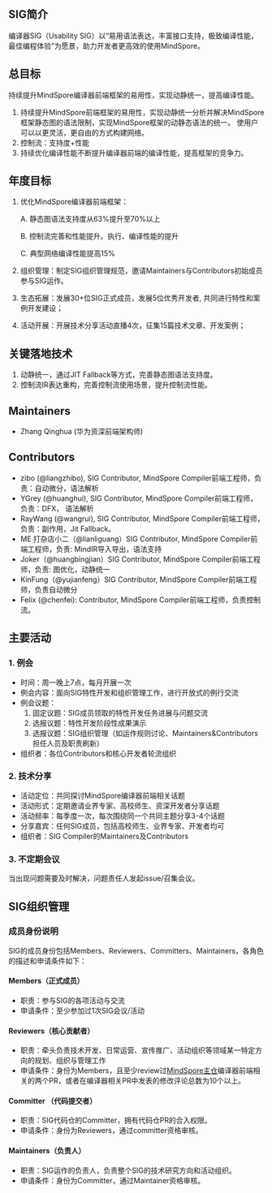 ## SIG简介

编译器SIG（Usability SIG）以“易用语法表达，丰富接口支持，极致编译性能，最佳编程体验”为愿景，助力开发者更高效的使用MindSpore。

## 总目标

持续提升MindSpore编译器前端框架的易用性，实现动静统一，提高编译性能。

1. 持续提升MindSpore前端框架的易用性，实现动静统一分析并解决MindSpore框架静态图的语法限制，实现MindSpore框架的动静态语法的统一。 使用户可以以更灵活，更自由的方式构建网络。
2. 控制流：支持度+性能
3. 持续优化编译性能不断提升编译器前端的编译性能，提高框架的竞争力。

## 年度目标

1. 优化MindSpore编译器前端框架：

   A. 静态图语法支持度从63%提升至70%以上

   B. 控制流完善和性能提升。执行、编译性能的提升

   C. 典型网络编译性能提高15%

2. 组织管理：制定SIG组织管理规范，邀请Maintainers与Contributors初始成员参与SIG运作。

3. 生态拓展：发展30+位SIG正式成员，发展5位优秀开发者, 共同进行特性和案例开发建设；

4. 活动开展：开展技术分享活动直播4次，征集15篇技术文章、开发案例；

## 关键落地技术

1. 动静统一，通过JIT Fallback等方式，完善静态图语法支持度。
2. 控制流IR表达重构，完善控制流使用场景，提升控制流性能。

## Maintainers

* Zhang Qinghua (华为资深前端架构师)

## Contributors

* zibo (@liangzhibo), SIG Contributor, MindSpore Compiler前端工程师，负责：自动微分，语法解析
* YGrey (@huanghui), SIG Contributor, MindSpore Compiler前端工程师，负责：DFX， 语法解析
* RayWang (@wangrui), SIG Contributor, MindSpore Compiler前端工程师，负责：副作用，Jit Fallback。
* ME 打杂店小二（@lianliguang）SIG Contributor, MindSpore Compiler前端工程师，负责: MindIR导入导出，语法支持
* Joker（@huangbingjian）SIG Contributor, MindSpore Compiler前端工程师，负责: 图优化，动静统一
* KinFung（@yujianfeng）SIG Contributor, MindSpore Compiler前端工程师，负责自动微分
* Felix (@chenfei): Contributor, MindSpore Compiler前端工程师，负责控制流。

## 主要活动

### 1. 例会

* 时间：周一晚上7点，每月开展一次
* 例会内容：面向SIG特性开发和组织管理工作，进行开放式的例行交流
* 例会议题：
  1. 固定议题：SIG成员领取的特性开发任务进展与问题交流
  2. 选报议题：特性开发阶段性成果演示
  3. 选报议题：SIG组织管理（如运作规则讨论、Maintainers&Contributors担任人员及职责刷新）
* 组织者：各位Contributors和核心开发者轮流组织

### 2. 技术分享

* 活动定位：共同探讨MindSpore编译器前端相关话题
* 活动形式：定期邀请业界专家、高校师生、资深开发者分享话题
* 活动频率：每季度一次，每次围绕同一个共同主题分享3-4个话题
* 分享嘉宾：任何SIG成员，包括高校师生、业界专家、开发者均可
* 组织者：SIG Compiler的Maintainers及Contributors

### 3. 不定期会议

当出现问题需要及时解决，问题责任人发起issue/召集会议。

## SIG组织管理

### 成员身份说明

SIG的成员身份包括Members、Reviewers、Committers、Maintainers，各角色的描述和申请条件如下：

#### Members（正式成员）

* 职责：参与SIG的各项活动与交流
* 申请条件：至少参加过1次SIG会议/活动

#### Reviewers（核心贡献者）

* 职责：牵头负责技术开发、日常运营、宣传推广、活动组织等领域某一特定方向的规划、组织与管理工作
* 申请条件：身份为Members，且至少review过[MindSpore主仓](https://gitee.com/mindspore/mindspore/pulls)编译器前端相关的两个PR，或者在编译器相关PR中发表的修改评论总数为10个以上。

#### Committer （代码提交者）

* 职责：SIG代码仓的Committer，拥有代码仓PR的合入权限。
* 申请条件：身份为Reviewers，通过committer资格审核。

#### Maintainers（负责人）

* 职责：SIG运作的负责人，负责整个SIG的技术研究方向和活动组织。
* 申请条件：身份为Committer，通过Maintainer资格审核。

